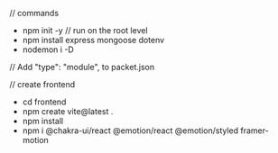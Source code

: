 // commands
- npm init -y // run on the root level
- npm install express mongoose dotenv
- nodemon i -D

// Add "type": "module", to packet.json


// create frontend
- cd frontend
- npm create vite@latest .
- npm install
- npm i @chakra-ui/react @emotion/react @emotion/styled framer-motion
